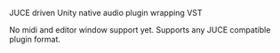 JUCE driven Unity native audio plugin wrapping VST

No midi and editor window support yet. Supports any JUCE compatible plugin format.
